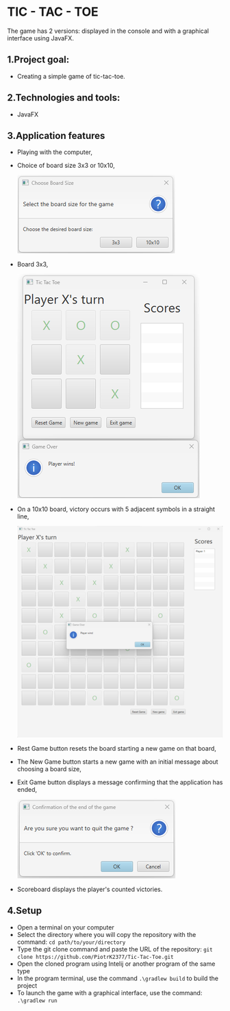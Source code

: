 # TIC - TAC - TOE
The game has 2 versions: displayed in the console and with a graphical interface using JavaFX.

## 1.Project goal:
 - Creating a simple game of tic-tac-toe.

## 2.Technologies and tools:
 - JavaFX

## 3.Application features
 - Playing with the computer,
 - Choice of board size 3x3 or 10x10,
   
   ![BoardsChoose](./src/main/resources/templates/pictures/Start%20Game%201.png)
 - Board 3x3,
   
   ![Board3x3](./src/main/resources/templates/pictures/Board%20%203x3%20Win.png)
 - On a 10x10 board, victory occurs with 5 adjacent symbols in a straight line,
   
   ![Board10x10](./src/main/resources/templates/pictures/Board%2010x10%20Win.png)
 - Rest Game button resets the board starting a new game on that board,
 - The New Game button starts a new game with an initial message about choosing a board size,
 - Exit Game button displays a message confirming that the application has ended,
   
   ![End Game](./src/main/resources/templates/pictures/End%20game%20chosse.png)
 - Scoreboard displays the player's counted victories.

## 4.Setup
 - Open a terminal on your computer
 - Select the directory where you will copy the repository with the command: `cd path/to/your/directory`
 - Type the git clone command and paste the URL of the repository: `git clone https://github.com/PiotrK2377/Tic-Tac-Toe.git`
 - Open the cloned program using Intelij or another program of the same type
 - In the program terminal, use the command `.\gradlew build` to build the project
 - To launch the game with a graphical interface, use the command: `.\gradlew run`


